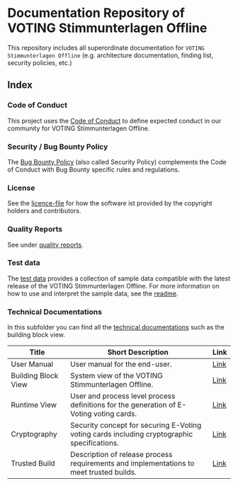 # Documentation Repository of VOTING Stimmunterlagen Offline

This repository includes all superordinate documentation for `VOTING Stimmunterlagen Offline` (e.g. architecture documentation, finding list, security policies, etc.)

## Index

### Code of Conduct

This project uses the [Code of Conduct](./CODE_OF_CONDUCT.md) to define expected conduct in our community for VOTING Stimmunterlagen Offline.

### Security / Bug Bounty Policy

The [Bug Bounty Policy](./SECURITY.md) (also called Security Policy) complements the Code of Conduct with Bug Bounty specific rules and regulations.

### License

See the [licence-file](./LICENCE) for how the software ist provided by the copyright holders and contributors.

### Quality Reports

See under [quality reports](./technical-documentations/quality-reports).

### Test data

The [test data](./technical-documentations/testdata) provides a collection of sample data compatible with the latest release of the VOTING Stimmunterlagen Offline. For more information on how to use and interpret the sample data, see the [readme](./technical-documentations/testdata/README.MD).

### Technical Documentations

In this subfolder you can find all the [technical documentations](./technical-documentations) such as the building block view.

|Title|Short Description|Link|
|---|---|---|
|User Manual| User manual for the end-user. | [Link](./technical-documentations/VOTING_Stimmunterlagen_Offline_User_Manual_V0.91_Entwurf.pdf)
|Building Block View| System view of the VOTING Stimmunterlagen Offline. | [Link](./technical-documentations/VOTING_Stimmunterlagen_Offline_Building_Block_View_v1.0.pdf)
|Runtime View| User and process level process definitions for the generation of E-Voting voting cards. | [Link](./technical-documentations/VOTING_Stimmunterlagen_Offline_Runtime_View_v1.0.pdf)
|Cryptography| Security concept for securing E-Voting voting cards including cryptographic specifications. | [Link](./technical-documentations/VOTING_Stimmunterlagen_Offline_Cryptography_v1.0.pdf)
|Trusted Build| Description of release process requirements and implementations to meet trusted builds. | [Link](./technical-documentations/VOTING_Stimmunterlagen_Offline_Trusted_Build_v1.0.pdf)
